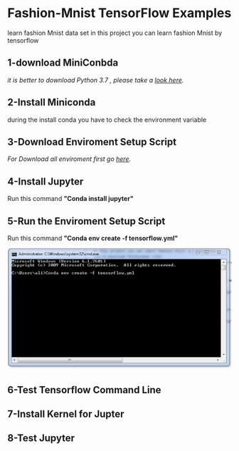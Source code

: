 # Fashion-Mnist TensorFlow Examples</h1>
learn fashion Mnist data set
in this project you can learn fashion Mnist by tensorflow
<h2/>1-download MiniConbda </h2>
<p><em>it is better to download Python 3.7 , please take a <a href="https://docs.conda.io/en/latest/miniconda.html">look here</a>.</em></p>
<h2/>2-Install Miniconda</h2>
<p>during the install conda you have to check the environment variable </p>
<h2/>3-Download Enviroment Setup Script</h2>
<p><em>For Download all enviroment first go  <a href="https://github.com/alimajidi62/Fashion-Mnist/blob/master/tensorflow.yml">here</a>.</em></p>
<h2/>4-Install Jupyter</h2>
<p>Run this command <strong>"Conda install jupyter"</strong></p>
 <h2/>5-Run the Enviroment Setup Script</h2>
 <p>Run this command <strong>"Conda env create -f tensorflow.yml"</strong></p>
 <img src="1.JPG"/>
 <h2/>6-Test Tensorflow Command Line</h2>
 <h2/>7-Install Kernel for Jupter</h2> 
 <h2/>8-Test Jupyter</h2>
